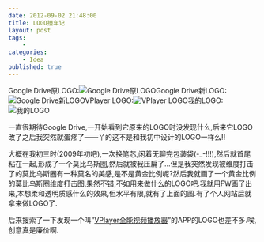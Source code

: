 ```yaml
---
date: 2012-09-02 21:48:00
title: LOGO撞车记
layout: post
tags:
    - 
categories:
    - Idea
published: true
---
```


Google Drive原LOGO:![Google Drive原LOGO](https://byfiles.storage.live.com/y1pXh3Bcc6oK2z-0fgN9qNN1m_A5B24y_CnjXSYGwZE3lt7KLWEHA-bVn7nRxUhs7OPbzp1A6fBuLWJZCX6aG4g4Q/googledrivelogo2.jpg)Google Drive新LOGO:![Google Drive新LOGO](https://byfiles.storage.live.com/y1pV1B1_lsugbf-rmRs6GC9boRQiaTHCf24OnxcTQs74fk0Uo0h3QoEX5ZXIu-vJFQOTAdjRmpM859WXHLnPhSC-w/googledrivelogo1.jpg)VPlayer LOGO:![VPlayer LOGO](https://byfiles.storage.live.com/y1pYF69-QDvLr3gWPaSNnOjODIXMAOhxOOc30U_IpEqKJZ1G1l0U3ROPGwbl9RpO9fcBd0wi7FD1neXnwLFkA4W9Q/vplayerlogo.jpg)我的LOGO:![我的LOGO](https://byfiles.storage.live.com/y1pjhgEom_iZQPGhDPKs74xUapHGXfDwtsNa_T2rZ-wB6Sjex3rxl5I3MSU2wYSFPlkhcgichbNLWO-EQKgDK4LbQ/logo.jpg)

一直很期待Google Drive,一开始看到它原来的LOGO时没发现什么,后来它LOGO改了之后我突然就蛋疼了——丫的这不是和我初中设计的LOGO一样么!!

大概在我初三时(2009年初吧),一次换笔芯,闲着无聊完包装袋(-_-!!!),然后就首尾粘在一起,形成了一个莫比乌斯圈,然后就被我压扁了…但是我突然发现被维度打击了的莫比乌斯圈有一种莫名的美感,是不是黄金比例呢?然后我就画了一个黄金比例的莫比乌斯圈维度打击图,果然不错,不如用来做什么的LOGO吧.我就用FW画了出来,本想柔和透明质感什么的效果,但水平有限,就有了上面的图.有了个人网站后就拿来做LOGO了.

后来搜索了一下发现一个叫”[VPlayer全能视频播放器](https://vplayer.net/)”的APP的LOGO也差不多.唉,创意真是廉价啊.